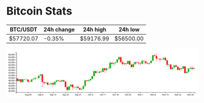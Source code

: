 # Bitcoin Stats

BTC/USDT|24h change|24h high|24h low|
|---|---|---|---|
|$57720.07|-0.35%|$59176.99|$56500.00|

<img src="./chart.svg">
